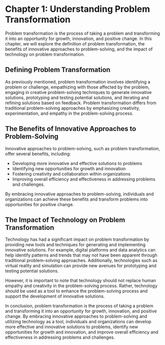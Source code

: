 Chapter 1: Understanding Problem Transformation
===============================================

Problem transformation is the process of taking a problem and transforming it into an opportunity for growth, innovation, and positive change. In this chapter, we will explore the definition of problem transformation, the benefits of innovative approaches to problem-solving, and the impact of technology on problem transformation.

Defining Problem Transformation
-------------------------------

As previously mentioned, problem transformation involves identifying a problem or challenge, empathizing with those affected by the problem, engaging in creative problem-solving techniques to generate innovative solutions, prototyping and testing potential solutions, and iterating and refining solutions based on feedback. Problem transformation differs from traditional problem-solving approaches by emphasizing creativity, experimentation, and empathy in the problem-solving process.

The Benefits of Innovative Approaches to Problem-Solving
--------------------------------------------------------

Innovative approaches to problem-solving, such as problem transformation, offer several benefits, including:

* Developing more innovative and effective solutions to problems
* Identifying new opportunities for growth and innovation
* Fostering creativity and collaboration within organizations
* Improving overall efficiency and effectiveness in addressing problems and challenges.

By embracing innovative approaches to problem-solving, individuals and organizations can achieve these benefits and transform problems into opportunities for positive change.

The Impact of Technology on Problem Transformation
--------------------------------------------------

Technology has had a significant impact on problem transformation by providing new tools and techniques for generating and implementing innovative solutions. For example, digital platforms and data analytics can help identify patterns and trends that may not have been apparent through traditional problem-solving approaches. Additionally, technologies such as virtual reality and simulation can provide new avenues for prototyping and testing potential solutions.

However, it is important to note that technology should not replace human empathy and creativity in the problem-solving process. Rather, technology should be used as a tool to enhance the problem-solving process and support the development of innovative solutions.

In conclusion, problem transformation is the process of taking a problem and transforming it into an opportunity for growth, innovation, and positive change. By embracing innovative approaches to problem-solving and utilizing technology as a tool, individuals and organizations can develop more effective and innovative solutions to problems, identify new opportunities for growth and innovation, and improve overall efficiency and effectiveness in addressing problems and challenges.
